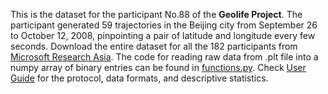 This is the dataset for the participant No.88 of the **Geolife Project**. 
The participant generated  59  trajectories in the Beijing city from September 26 to October 12, 2008, pinpointing a pair of latitude and longitude every few seconds. 
Download the entire dataset for all the 182 participants from [Microsoft Research Asia](https://www.microsoft.com/en-us/download/details.aspx?id=52367).
The code for reading raw data from .plt file into a numpy array of binary entries can be found in [functions.py](https://github.com/PawinData/MSTrajectories/blob/master/functions.py). 
Check [User Guide](https://www.microsoft.com/en-us/research/wp-content/uploads/2016/02/User20Guide-1.2.pdf) for the protocol, data formats, and descriptive statistics.
